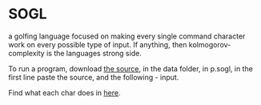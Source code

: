 # SOGL
a golfing language focused on making every single command character work on every possible type of input.
If anything, then kolmogorov-complexity is the languages strong side.

To run a program, download [the source](https://github.com/dzaima/SOGL/blob/master/P5ParserV0_5/P5ParserV0_5.zip), in the data folder, in p.sogl, in the first line paste the source, and the following - input.

Find what each char does in [here](https://github.com/dzaima/SOGL/blob/master/charDefsParser/data/charDefs.txt).
